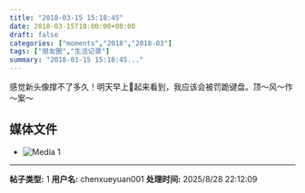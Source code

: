 ```yaml
---
title: "2018-03-15 15:18:45"
date: 2018-03-15T10:00:00+08:00
draft: false
categories: ["moments","2018","2018-03"]
tags: ["朋友圈","生活记录"]
summary: "2018-03-15 15:18:45..."
---
```


感觉新头像撑不了多久！明天早上🐨起来看到，我应该会被罚跪键盘。顶～风～作～案～

## 媒体文件

- ![Media 1](/Moments/photos/2018-03-15/201803151518450.jpg)

---

**帖子类型:** 1
**用户名:** chenxueyuan001
**处理时间:** 2025/8/28 22:12:09